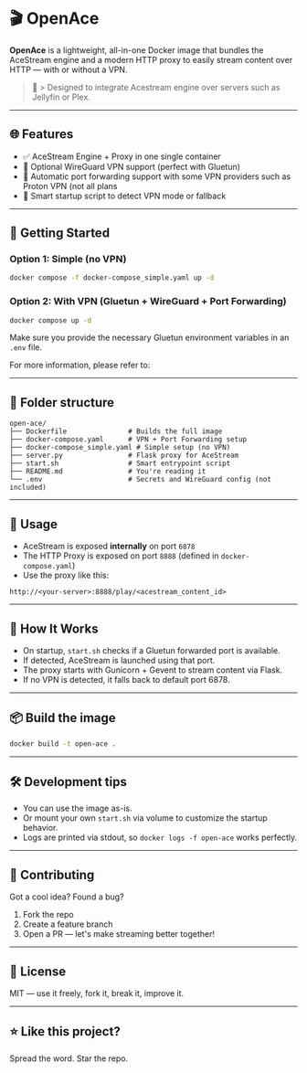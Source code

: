# 🎬 OpenAce

**OpenAce** is a lightweight, all-in-one Docker image that bundles the AceStream engine and a modern HTTP proxy to easily stream content over HTTP — with or without a VPN.

> 🔧 > Designed to integrate Acestream engine over servers such as Jellyfin or Plex.

---

## 🌐 Features

- ✅ AceStream Engine + Proxy in one single container
- 🔄 Optional WireGuard VPN support (perfect with Gluetun)
- 🚪 Automatic port forwarding support with some VPN providers such as Proton VPN (not all plans
- 🧠 Smart startup script to detect VPN mode or fallback

---

## 🚀 Getting Started

### Option 1: Simple (no VPN)

```bash
docker compose -f docker-compose_simple.yaml up -d
```

### Option 2: With VPN (Gluetun + WireGuard + Port Forwarding)

```bash
docker compose up -d
```

Make sure you provide the necessary Gluetun environment variables in an `.env` file.

For more information, please refer to:

---

## 🧾 Folder structure

```
open-ace/
├── Dockerfile               # Builds the full image
├── docker-compose.yaml      # VPN + Port Forwarding setup
├── docker-compose_simple.yaml # Simple setup (no VPN)
├── server.py                # Flask proxy for AceStream
├── start.sh                 # Smart entrypoint script
├── README.md                # You're reading it
└── .env                     # Secrets and WireGuard config (not included)
```

---

## 📡 Usage

- AceStream is exposed **internally** on port `6878`
- The HTTP Proxy is exposed on port `8888` (defined in `docker-compose.yaml`)
- Use the proxy like this:

```
http://<your-server>:8888/play/<acestream_content_id>
```

---

## 🧠 How It Works

- On startup, `start.sh` checks if a Gluetun forwarded port is available.
- If detected, AceStream is launched using that port.
- The proxy starts with Gunicorn + Gevent to stream content via Flask.
- If no VPN is detected, it falls back to default port 6878.

---

## 📦 Build the image

```bash
docker build -t open-ace .
```

---

## 🛠 Development tips

- You can use the image as-is.
- Or mount your own `start.sh` via volume to customize the startup behavior.
- Logs are printed via stdout, so `docker logs -f open-ace` works perfectly.

---

## 🤝 Contributing

Got a cool idea? Found a bug?

1. Fork the repo
2. Create a feature branch
3. Open a PR — let's make streaming better together!

---

## 🪪 License

MIT — use it freely, fork it, break it, improve it.

---

## ⭐️ Like this project?

Spread the word. Star the repo.

